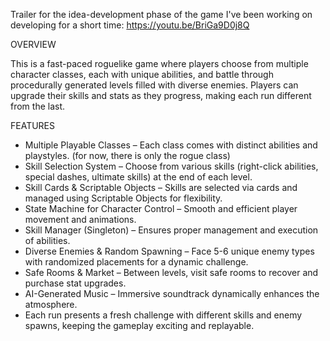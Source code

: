 Trailer for the idea-development phase of the game I've been working on developing for a short time:
https://youtu.be/BriGa9D0j8Q

OVERVIEW

This is a fast-paced roguelike game where players choose from multiple character classes, each with unique abilities, and battle through procedurally generated levels filled with diverse enemies. Players can upgrade their skills and stats as they progress, making each run different from the last.

FEATURES

* Multiple Playable Classes – Each class comes with distinct abilities and playstyles. (for now, there is only the rogue class)
* Skill Selection System – Choose from various skills (right-click abilities, special dashes, ultimate skills) at the end of each level.
* Skill Cards & Scriptable Objects – Skills are selected via cards and managed using Scriptable Objects for flexibility.
* State Machine for Character Control – Smooth and efficient player movement and animations.
* Skill Manager (Singleton) – Ensures proper management and execution of abilities.
* Diverse Enemies & Random Spawning – Face 5-6 unique enemy types with randomized placements for a dynamic challenge.
* Safe Rooms & Market – Between levels, visit safe rooms to recover and purchase stat upgrades.
* AI-Generated Music – Immersive soundtrack dynamically enhances the atmosphere.
* Each run presents a fresh challenge with different skills and enemy spawns, keeping the gameplay exciting and replayable.
